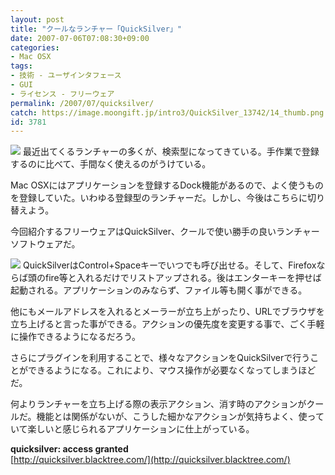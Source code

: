```yaml
---
layout: post
title: "クールなランチャー「QuickSilver」"
date: 2007-07-06T07:08:30+09:00
categories:
- Mac OSX
tags: 
- 技術 - ユーザインタフェース
- GUI
- ライセンス - フリーウェア
permalink: /2007/07/quicksilver/
catch: https://image.moongift.jp/intro3/QuickSilver_13742/14_thumb.png
id: 3781
---
```

[![](https://image.moongift.jp/intro3/QuickSilver_13742/12_thumb.png)](https://image.moongift.jp/intro3/QuickSilver_13742/122.png) 最近出てくるランチャーの多くが、検索型になってきている。手作業で登録するのに比べて、手間なく使えるのがうけている。   
  
Mac OSXにはアプリケーションを登録するDock機能があるので、よく使うものを登録していた。いわゆる登録型のランチャーだ。しかし、今後はこちらに切り替えよう。   
  
今回紹介するフリーウェアはQuickSilver、クールで使い勝手の良いランチャーソフトウェアだ。 <!--more-->  
  
[![](https://image.moongift.jp/intro3/QuickSilver_13742/14_thumb.png)](https://image.moongift.jp/intro3/QuickSilver_13742/142.png) QuickSilverはControl+Spaceキーでいつでも呼び出せる。そして、Firefoxならば頭のfire等と入れるだけでリストアップされる。後はエンターキーを押せば起動される。アプリケーションのみならず、ファイル等も開く事ができる。   
  
他にもメールアドレスを入れるとメーラーが立ち上がったり、URLでブラウザを立ち上げると言った事ができる。アクションの優先度を変更する事で、ごく手軽に操作できるようになるだろう。   
  
さらにプラグインを利用することで、様々なアクションをQuickSilverで行うことができるようになる。これにより、マウス操作が必要なくなってしまうほどだ。   
  
何よりランチャーを立ち上げる際の表示アクション、消す時のアクションがクールだ。機能とは関係がないが、こうした細かなアクションが気持ちよく、使っていて楽しいと感じられるアプリケーションに仕上がっている。   
  
**quicksilver: access granted**  
[http://quicksilver.blacktree.com/](http://quicksilver.blacktree.com/)